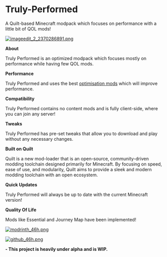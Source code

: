 # Truly-Performed
A Quilt-based Minecraft modpack which focuses on performance with a little bit of QOL mods!

[![imageedit_2_2370286891.png](https://cdn.jsdelivr.net/gh/Owl81001/Truly-Optimized-Quilt-@main/imageedit_2_2370286891.png)](https://quiltmc.org/en/)

**About**

Truly Performed is an optimized modpack which focuses mostly on performance while having few QOL mods.

**Performance**

Truly Performed and uses the best [optimisation mods](https://github.com/TheUsefulLists/UsefulMods) which will improve performance.

**Compatibility**

Truly Performed contains no content mods and is fully client-side, where you can join any server!

**Tweaks**

Truly Performed has pre-set tweaks that allow you to download and play without any necessary changes.

**Built on Quilt**

Quilt is a new mod-loader that is an open-source, community-driven modding toolchain designed primarily for Minecraft. By focusing on speed, ease of use, and modularity, Quilt aims to provide a sleek and modern modding toolchain with an open ecosystem.

**Quick Updates**

Truly Performed will always be up to date with the current Minecraft version!

**Quality Of Life**

Mods like Essential and Journey Map have been implemented!

[![modrinth_46h.png](https://cdn.jsdelivr.net/npm/@intergrav/devins-badges@3.1.0/assets/compact/available/modrinth_46h.png)](https://modrinth.com/modpack/trulyperformed/)


[![github_46h.png](https://cdn.jsdelivr.net/npm/@intergrav/devins-badges@3.1.0/assets/compact/available/github_46h.png)](https://github.com/Owl81001/Truly-Performed)

**- This project is heavily under alpha and is WIP.**
